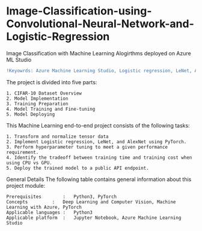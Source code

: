 # Image-Classification-using-Convolutional-Neural-Network-and-Logistic-Regression
Image Classification with Machine Learning Alogirthms deployed on Azure ML Studio

```diff
!Keyowrds: Azure Machine Learning Studio, Logistic regression, LeNet, AlexNet, Convolutional Neural Network, Pytorch, Python, hyperparameter tuning, Model Training and Deployment
```
The project is divided into five parts:

    1. CIFAR-10 Dataset Overview
    2. Model Implementation
    3. Training Preparation
    4. Model Training and Fine-tuning
    5. Model Deploying

This Machine Learning end-to-end project consists of the following tasks:

    1. Transform and normalize tensor data
    2. Implement Logistic regression, LeNet, and AlexNet using PyTorch.
    3. Perform hyperparameter tuning to meet a given performance requirement.
    4. Identify the tradeoff between training time and training cost when using CPU vs GPU.
    5. Deploy the trained model to a public API endpoint.

General Details The following table contains general information about this project module:

    Prerequisites 	     :   Python3, PyTorch
    Concepts 	     :   Deep Learning and Computer Vision, Machine Learning with Azure, PyTorch
    Applicable languages :	 Python3
    Applicable platform  :	 Jupyter Notebook, Azure Machine Learning Studio 
